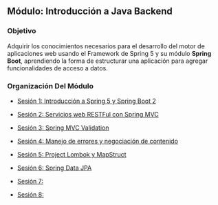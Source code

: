 
## Módulo: Introducción a Java Backend

### Objetivo
Adquirir los conocimientos necesarios para el desarrollo del motor de aplicaciones web usando el Framework de Spring 5 y su módulo **Spring Boot**, aprendiendo la forma de estructurar una aplicación para agregar funcionalidades de acceso a datos. 



### Organización Del Módulo

 - [Sesión 1: Introducción a Spring 5 y Spring Boot 2](Sesion-01)

 - [Sesión 2: Servicios web RESTFul con Spring MVC](Sesion-02)

 - [Sesión 3: Spring MVC Validation](Sesion-03)

 - [Sesión 4: Manejo de errores y negociación de contenido](Sesion-04)

 - [Sesión 5: Project Lombok y MapStruct](Sesion-05)

 - [Sesión 6: Spring Data JPA](Sesion-06)

 - [Sesión 7: ]()

 - [Sesión 8: ]()
